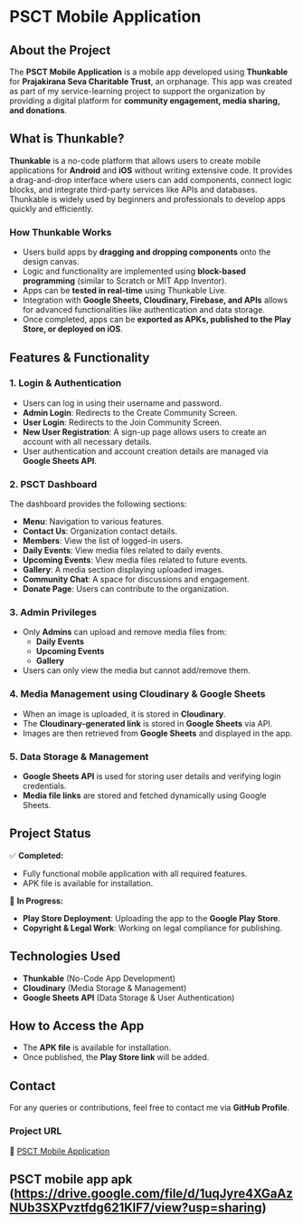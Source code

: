 # PSCT Mobile Application

## About the Project
The **PSCT Mobile Application** is a mobile app developed using **Thunkable** for **Prajakirana Seva Charitable Trust**, an orphanage. This app was created as part of my service-learning project to support the organization by providing a digital platform for **community engagement, media sharing, and donations**.

## What is Thunkable?
**Thunkable** is a no-code platform that allows users to create mobile applications for **Android** and **iOS** without writing extensive code. It provides a drag-and-drop interface where users can add components, connect logic blocks, and integrate third-party services like APIs and databases. Thunkable is widely used by beginners and professionals to develop apps quickly and efficiently.

### How Thunkable Works
- Users build apps by **dragging and dropping components** onto the design canvas.
- Logic and functionality are implemented using **block-based programming** (similar to Scratch or MIT App Inventor).
- Apps can be **tested in real-time** using Thunkable Live.
- Integration with **Google Sheets, Cloudinary, Firebase, and APIs** allows for advanced functionalities like authentication and data storage.
- Once completed, apps can be **exported as APKs, published to the Play Store, or deployed on iOS**.

## Features & Functionality

### 1. Login & Authentication
- Users can log in using their username and password.
- **Admin Login**: Redirects to the Create Community Screen.
- **User Login**: Redirects to the Join Community Screen.
- **New User Registration**: A sign-up page allows users to create an account with all necessary details.
- User authentication and account creation details are managed via **Google Sheets API**.

### 2. PSCT Dashboard
The dashboard provides the following sections:
- **Menu**: Navigation to various features.
- **Contact Us**: Organization contact details.
- **Members**: View the list of logged-in users.
- **Daily Events**: View media files related to daily events.
- **Upcoming Events**: View media files related to future events.
- **Gallery**: A media section displaying uploaded images.
- **Community Chat**: A space for discussions and engagement.
- **Donate Page**: Users can contribute to the organization.

### 3. Admin Privileges
- Only **Admins** can upload and remove media files from:
  - **Daily Events**
  - **Upcoming Events**
  - **Gallery**
- Users can only view the media but cannot add/remove them.

### 4. Media Management using Cloudinary & Google Sheets
- When an image is uploaded, it is stored in **Cloudinary**.
- The **Cloudinary-generated link** is stored in **Google Sheets** via API.
- Images are then retrieved from **Google Sheets** and displayed in the app.

### 5. Data Storage & Management
- **Google Sheets API** is used for storing user details and verifying login credentials.
- **Media file links** are stored and fetched dynamically using Google Sheets.

## Project Status

✅ **Completed:**
- Fully functional mobile application with all required features.
- APK file is available for installation.

🚀 **In Progress:**
- **Play Store Deployment**: Uploading the app to the **Google Play Store**.
- **Copyright & Legal Work**: Working on legal compliance for publishing.

## Technologies Used
- **Thunkable** (No-Code App Development)
- **Cloudinary** (Media Storage & Management)
- **Google Sheets API** (Data Storage & User Authentication)

## How to Access the App
- The **APK file** is available for installation.
- Once published, the **Play Store link** will be added.

## Contact
For any queries or contributions, feel free to contact me via **GitHub Profile**.

### Project URL
🔗 [PSCT Mobile Application](https://x.thunkable.com/projectPage/67a99048b04874b4f7b6e1bf)

## PSCT mobile app apk (https://drive.google.com/file/d/1uqJyre4XGaAzNUb3SXPvztfdg621KlF7/view?usp=sharing)

